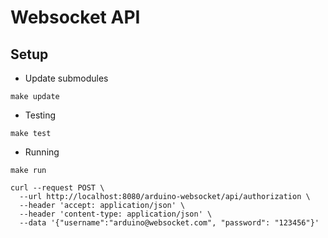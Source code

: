 # Websocket API

## Setup

- Update submodules

````shell
make update
````

- Testing

````shell
make test
````

- Running

````shell
make run
````

```shell
curl --request POST \
  --url http://localhost:8080/arduino-websocket/api/authorization \
  --header 'accept: application/json' \
  --header 'content-type: application/json' \
  --data '{"username":"arduino@websocket.com", "password": "123456"}'
```


